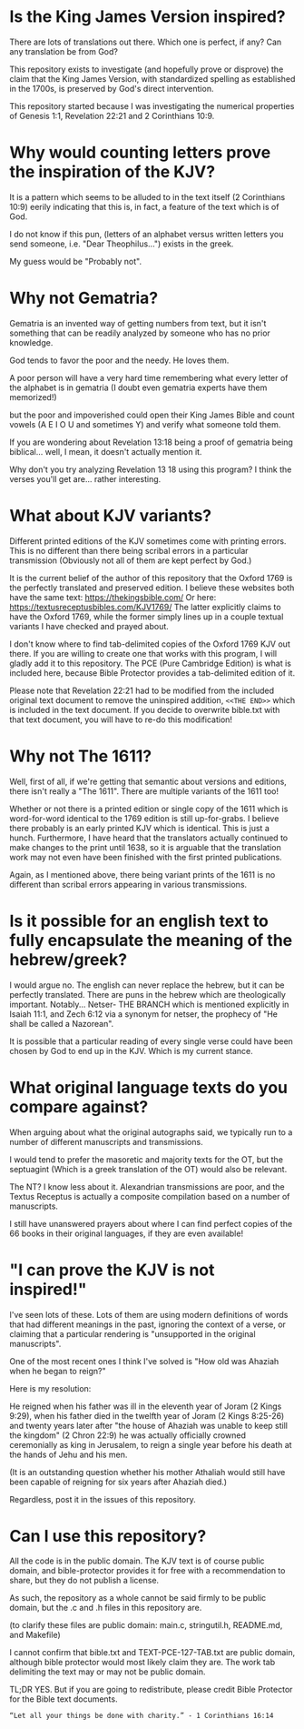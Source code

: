 # Is the King James Version inspired?

There are lots of translations out there. Which one is perfect, if any?
Can any translation be from God?

This repository exists to investigate (and hopefully prove or disprove) the claim that the King James Version, 
with standardized spelling as established in the 1700s, is preserved by God's direct intervention.

This repository started because I was investigating the numerical properties of Genesis 1:1, Revelation 22:21 and
2 Corinthians 10:9.

# Why would counting letters prove the inspiration of the KJV?

It is a pattern which seems to be alluded to in the text itself (2 Corinthians 10:9) eerily indicating
that this is, in fact, a feature of the text which is of God.

I do not know if this pun, (letters of an alphabet versus written letters you send someone, i.e. "Dear Theophilus...") exists in the greek.

My guess would be "Probably not".

# Why not Gematria?

Gematria is an invented way of getting numbers from text, but it isn't something that can be readily analyzed by
someone who has no prior knowledge.

God tends to favor the poor and the needy. He loves them.

A poor person will have a very hard time remembering what every letter of the alphabet is in gematria (I doubt even
gematria experts have them memorized!)

but the poor and impoverished could open their King James Bible and count vowels (A E I O U and sometimes Y)
and verify what someone told them.

If you are wondering about Revelation 13:18 being a proof of gematria being biblical... well, I mean,
it doesn't actually mention it.

Why don't you try analyzing Revelation 13 18 using this program?
I think the verses you'll get are... rather interesting.

# What about KJV variants?

Different printed editions of the KJV sometimes come with printing errors. This is no different than there being
scribal errors in a particular transmission (Obviously not all of them are kept perfect by God.)

It is the current belief of the author of this repository that the Oxford 1769 is the perfectly translated and preserved edition.
I believe these websites both have the same text:
https://thekingsbible.com/
Or here:
https://textusreceptusbibles.com/KJV1769/
The latter explicitly claims to have the Oxford 1769, while the former simply lines up in a couple textual variants
I have checked and prayed about.

I don't know where to find tab-delimited copies of the Oxford 1769 KJV out there.
If you are willing to create one that works with this program, I will gladly add it to this repository.
The PCE (Pure Cambridge Edition) is what is included here, because Bible Protector provides a tab-delimited edition of it.

Please note that Revelation 22:21 had to be modified from the included original text document to remove the uninspired addition, `<<THE END>>`
which is included in the text document.
If you decide to overwrite bible.txt with that text document, you will have to re-do this modification!

# Why not The 1611?

Well, first of all, if we're getting that semantic about versions and editions, there isn't really a "The 1611". There are multiple variants of the 1611 too!

Whether or not there is a printed edition or single copy of the 1611 which is word-for-word identical to the 1769 edition is still up-for-grabs.
I believe there probably is an early printed KJV which is identical. This is just a hunch.
Furthermore, I have heard that the translators actually continued to make changes to the print until 1638, so
it is arguable that the translation work may not even have been finished with the first printed publications.

Again, as I mentioned above, there being variant prints of the 1611 is no different than scribal errors appearing
in various transmissions.

# Is it possible for an english text to fully encapsulate the meaning of the hebrew/greek?
I would argue no. The english can never replace the hebrew, but it can be perfectly translated.
There are puns in the hebrew which are theologically important. 
Notably...
Netser- THE BRANCH 
which is mentioned explicitly in Isaiah 11:1, and Zech 6:12 via a synonym for netser, 
the prophecy of "He shall be called a Nazorean".


It is possible that a particular reading of every single verse could have been chosen by God to end up in the KJV.
Which is my current stance.

# What original language texts do you compare against?

When arguing about what the original autographs said, we typically run to a number of different manuscripts and transmissions.


I would tend to prefer the masoretic and majority texts for the OT, but the septuagint (Which is a greek translation of the OT)
would also be relevant.


The NT? I know less about it. Alexandrian transmissions are poor, and the Textus Receptus is actually a composite compilation
based on a number of manuscripts.


I still have unanswered prayers about where I can find perfect copies of the 66 books in their original languages, if they are even available!


# "I can prove the KJV is not inspired!"

I've seen lots of these. Lots of them are using modern definitions of words that had different meanings in the past,
ignoring the context of a verse, or claiming that a particular rendering is "unsupported in the original manuscripts".


One of the most recent ones I think I've solved is "How old was Ahaziah when he began to reign?"

Here is my resolution:


He reigned when his father was ill in the eleventh year of Joram (2 Kings 9:29), when his father died in the twelfth year of Joram (2 Kings 8:25-26)
and twenty years later after "the house of Ahaziah was unable to keep still the kingdom" (2 Chron 22:9) he was actually
officially crowned ceremonially as king in Jerusalem, to reign a single year before his death at the hands of Jehu and his men.

(It is an outstanding question whether his mother Athaliah would still have been capable of reigning for six years after Ahaziah died.)


Regardless, post it in the issues of this repository.

# Can I use this repository?
All the code is in the public domain.
The KJV text is of course public domain, and bible-protector provides it for free with a recommendation to share, but they do not publish
a license.


As such, the repository as a whole cannot be said firmly to be public domain, but the .c and .h files in this repository are.


(to clarify these files are public domain: main.c, stringutil.h, README.md, and Makefile)


I cannot confirm that bible.txt and TEXT-PCE-127-TAB.txt are public domain, although bible protector would most likely claim they are.
The work tab delimiting the text may or may not be public domain.

TL;DR
YES. But if you are going to redistribute, please credit Bible Protector for the Bible text documents.
~~~~~~~~~~~~~~~~~~~~~~~~~~~~~
“Let all your things be done with charity.” - 1 Corinthians 16:14
